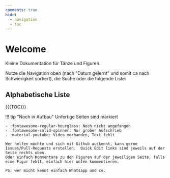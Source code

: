 ```yaml
---
comments: true
hide:
  - navigation
  - toc
---
```

# Welcome

Kleine Dokumentation für Tänze und Figuren.

Nutze die Navigation oben (nach "Datum gelernt" und somit ca nach Schwierigkeit sortiert), die Suche oder die folgende Liste:

## Alphabetische Liste

{{{TOC}}}

!!! tip "Noch in Aufbau"
    Unfertige Seiten sind markiert

    - :fontawesome-regular-hourglass: Noch nicht angefangen
    - :fontawesome-solid-spinner: Nur grober Aufschrieb
    - :material-youtube: Video vorhanden, Text fehlt

    Wer helfen möchte und sich mit Github auskennt, kann gerne Issues/Pull-Requests erstellen.  Quick Edit links sind jeweils auf der Seite rechts oben.  
    Oder einfach Kommentare zu den Figuren auf der jeweiligen Seite, falls eine Figur fehlt, einfach hier unten kommentieren.
    
    PS: wer micht kennt einfach Whatsapp und co.
